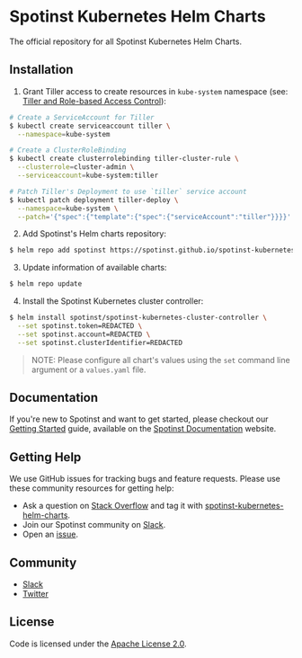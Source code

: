 # Spotinst Kubernetes Helm Charts

The official repository for all Spotinst Kubernetes Helm Charts.

## Installation

1. Grant Tiller access to create resources in `kube-system` namespace (see: [Tiller and Role-based Access Control](https://docs.helm.sh/using_helm/#tiller-and-role-based-access-control)):
```sh
# Create a ServiceAccount for Tiller
$ kubectl create serviceaccount tiller \
  --namespace=kube-system

# Create a ClusterRoleBinding
$ kubectl create clusterrolebinding tiller-cluster-rule \
  --clusterrole=cluster-admin \
  --serviceaccount=kube-system:tiller

# Patch Tiller's Deployment to use `tiller` service account
$ kubectl patch deployment tiller-deploy \
  --namespace=kube-system \
  --patch='{"spec":{"template":{"spec":{"serviceAccount":"tiller"}}}}'
```

2. Add Spotinst's Helm charts repository:
```sh
$ helm repo add spotinst https://spotinst.github.io/spotinst-kubernetes-helm-charts
```

3. Update information of available charts:
```sh
$ helm repo update
```

4. Install the Spotinst Kubernetes cluster controller:
```sh
$ helm install spotinst/spotinst-kubernetes-cluster-controller \
  --set spotinst.token=REDACTED \
  --set spotinst.account=REDACTED \
  --set spotinst.clusterIdentifier=REDACTED
```
> NOTE: Please configure all chart's values using the `set` command line argument or a `values.yaml` file.

## Documentation

If you're new to Spotinst and want to get started, please checkout our [Getting Started](https://api.spotinst.com/getting-started-with-spotinst/) guide, available on the [Spotinst Documentation](https://api.spotinst.com/) website.

## Getting Help

We use GitHub issues for tracking bugs and feature requests. Please use these community resources for getting help:

* Ask a question on [Stack Overflow](https://stackoverflow.com/) and tag it with [spotinst-kubernetes-helm-charts](https://stackoverflow.com/questions/tagged/spotinst-kubernetes-helm-charts/).
* Join our Spotinst community on [Slack](http://slack.spotinst.com/).
* Open an [issue](https://github.com/spotinst/spotinst-kubernetes-helm-charts/issues/new/choose/).

## Community

* [Slack](http://slack.spotinst.com/)
* [Twitter](https://twitter.com/spotinst/)

## License
Code is licensed under the [Apache License 2.0](https://github.com/spotinst/spotinst-kubernetes-helm-charts/blob/master/LICENSE/).
